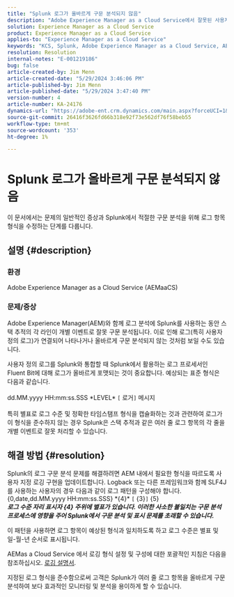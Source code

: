 ```yaml
---
title: "Splunk 로그가 올바르게 구문 분석되지 않음"
description: "Adobe Experience Manager as a Cloud Service에서 잘못된 사용자 정의 로그 형식 없이 Splunk 로그를 올바르게 구문 분석하는 방법에 대해 알아봅니다."
solution: Experience Manager as a Cloud Service
product: Experience Manager as a Cloud Service
applies-to: "Experience Manager as a Cloud Service"
keywords: "KCS, Splunk, Adobe Experience Manager as a Cloud Service, AEMaaCS, 로그 구문 분석, 다중 라인 로그, Fluent Bit, 로그 형식, 스택 추적, 로그 구성"
resolution: Resolution
internal-notes: "E-001219186"
bug: false
article-created-by: Jim Menn
article-created-date: "5/29/2024 3:46:06 PM"
article-published-by: Jim Menn
article-published-date: "5/29/2024 3:47:40 PM"
version-number: 4
article-number: KA-24176
dynamics-url: "https://adobe-ent.crm.dynamics.com/main.aspx?forceUCI=1&pagetype=entityrecord&etn=knowledgearticle&id=b87d6c8d-d21d-ef11-840b-6045bd006268"
source-git-commit: 26416f3626fd66b318e92f73e562df76f58beb55
workflow-type: tm+mt
source-wordcount: '353'
ht-degree: 1%

---
```


# Splunk 로그가 올바르게 구문 분석되지 않음


이 문서에서는 문제의 일반적인 증상과 Splunk에서 적절한 구문 분석을 위해 로그 항목 형식을 수정하는 단계를 다룹니다.

## 설명 {#description}


### <b>환경</b>

Adobe Experience Manager as a Cloud Service (AEMaaCS)



### <b>문제/증상</b>

Adobe Experience Manager(AEM)와 함께 로그 분석에 Splunk를 사용하는 동안 스택 추적의 각 라인이 개별 이벤트로 잘못 구문 분석됩니다. 이로 인해 로그(특히 사용자 정의 로그)가 연결되어 나타나거나 올바르게 구문 분석되지 않는 것처럼 보일 수도 있습니다.

사용자 정의 로그를 Splunk와 통합할 때 Splunk에서 활용하는 로그 프로세서인 Fluent Bit에 대해 로그가 올바르게 포맷되는 것이 중요합니다. 예상되는 표준 형식은 다음과 같습니다.
<br><br>dd.MM.yyyy HH:mm:ss.SSS \*LEVEL\* `[` 로거`]`  메시지<br><br>
특히 별표로 로그 수준 및 정확한 타임스탬프 형식을 캡슐화하는 것과 관련하여 로그가 이 형식을 준수하지 않는 경우 Splunk은 스택 추적과 같은 여러 줄 로그 항목의 각 줄을 개별 이벤트로 잘못 처리할 수 있습니다.


## 해결 방법 {#resolution}


Splunk의 로그 구문 분석 문제를 해결하려면 AEM 내에서 필요한 형식을 따르도록 사용자 지정 로깅 구현을 업데이트합니다. Logback 또는 다른 프레임워크와 함께 SLF4J를 사용하는 사용자의 경우 다음과 같이 로그 패턴을 구성해야 합니다.
<br>{0,date,dd.MM.yyyy HH:mm:ss.SSS} \*{4}\* `[` {3}`]`  {5}<br>
<b>*로그 수준 자리 표시자 {4} 주위에 별표가 있습니다. 이러한 사소한 불일치는 구문 분석 프로세스에 영향을 주어 Splunk에서 구문 분석 및 표시 문제를 초래할 수 있습니다.</b>*

이 패턴을 사용하면 로그 항목이 예상된 형식과 일치하도록 하고 로그 수준은 별표 및 일-월-년 순서로 표시됩니다.

AEMas a Cloud Service 에서 로깅 형식 설정 및 구성에 대한 포괄적인 지침은 다음을 참조하십시오. [로깅 설명서](https://experienceleague.adobe.com/docs/experience-manager-cloud-service/content/implementing/developing/logging.html?lang=en).

지정된 로그 형식을 준수함으로써 고객은 Splunk가 여러 줄 로그 항목을 올바르게 구문 분석하여 보다 효과적인 모니터링 및 분석을 용이하게 할 수 있습니다.
